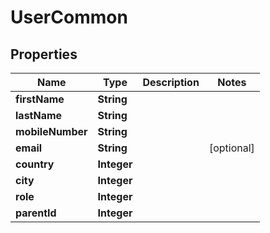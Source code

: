 # UserCommon

## Properties
Name | Type | Description | Notes
------------ | ------------- | ------------- | -------------
**firstName** | **String** |  | 
**lastName** | **String** |  | 
**mobileNumber** | **String** |  | 
**email** | **String** |  |  [optional]
**country** | **Integer** |  | 
**city** | **Integer** |  | 
**role** | **Integer** |  | 
**parentId** | **Integer** |  | 
